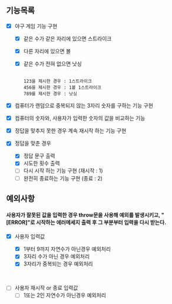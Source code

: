 ## 기능목록

- [x] 야구 게임 기능 구현

  - [x] 같은 수가 같은 자리에 있으면 스트라이크
  - [x] 다른 자리에 있으면 볼
  - [x] 같은 수가 전혀 없으면 낫싱

    ```

    123을 제시한 경우 : 1스트라이크
    456을 제시한 경우 : 1볼 1스트라이크
    789를 제시한 경우 : 낫싱

    ```

- [x] 컴퓨터가 랜덤으로 중복되지 않는 3자리 숫자를 구하는 기능 구현
- [x] 컴퓨터의 숫자와, 사용자가 입력한 숫자의 값을 비교하는 기능
- [x] 정답을 맞추지 못한 경우 계속 재시작 하는 기능 구현
- [x] 정답을 맞춘 경우
  - [x] 정답 문구 출력
  - [x] 시도한 횟수 출력
  - [ ] 다시 시작 하는 기능 구현 (재시작 : 1)
  - [ ] 완전히 종료하는 기능 구현 (종료 : 2)

## 예외사항

#### 사용자가 잘못된 값을 입력한 경우 throw문을 사용해 예외를 발생시키고, "[ERROR]"로 시작하는 에러메세지 출력 후 그 부분부터 입력을 다시 받는다.

- [x] 사용자 입력값

  - [x] 1부터 9까지 자연수가 아닌경우 예외처리
  - [x] 3자리 수가 아닌 경우 예외처리
  - [x] 3자리가 중복되는 경우 예외처리

<br>

- [ ] 사용자 재시작 or 종료 입력값
  - [ ] 1또는 2인 자연수가 아닌경우 예외처리
